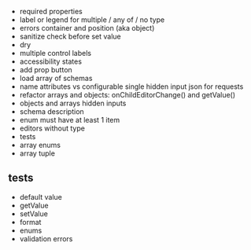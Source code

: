 - required properties
- label or legend for multiple / any of / no type
- errors container and position (aka object)
- sanitize check before set value
- dry
- multiple control labels
- accessibility states
- add prop button
- load array of schemas
- name attributes vs configurable single hidden input json for requests
- refactor arrays and objects: onChildEditorChange() and getValue()
- objects and arrays hidden inputs
- schema description
- enum must have at least 1 item
- editors without type
- tests
- array enums
- array tuple

## tests

- default value
- getValue
- setValue
- format
- enums
- validation errors
